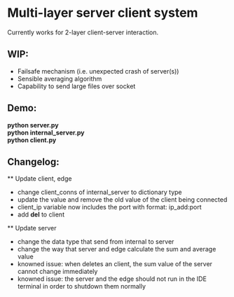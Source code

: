 # Multi-layer server client system

Currently works for 2-layer client-server interaction.

## WIP:
* Failsafe mechanism (i.e. unexpected crash of server(s))
* Sensible averaging algorithm
* Capability to send large files over socket

## Demo:
**python server.py**\
**python internal_server.py**\
**python client.py**

## Changelog:
** Update client, edge
* change client_conns of internal_server to dictionary type
* update the value and remove the old value of the client being connected
* client_ip variable now includes the port with format: ip_add:port
* add __del__ to client

** Update server
* change the data type that send from internal to server
* change the way that server and edge calculate the sum and average value
* knowned issue: when deletes an client, the sum value of the server cannot change immediately
* knowned issue: the server and the edge should not run in the IDE terminal in order to shutdown them normally